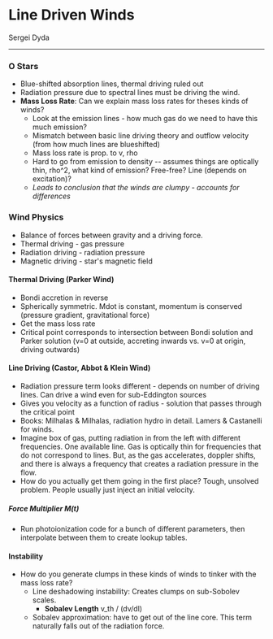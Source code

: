 # Line Driven Winds

Sergei Dyda

---

### O Stars
 - Blue-shifted absorption lines, thermal driving ruled out
 - Radiation pressure due to spectral lines must be driving the wind.
 - **Mass Loss Rate**: Can we explain mass loss rates for theses kinds of winds? 
     - Look at the emission lines - how much gas do we need to have this much emission?
     - Mismatch between basic line driving theory and outflow velocity (from how much lines are blueshifted)
     - Mass loss rate is prop. to v, rho
     - Hard to go from emission to density -- assumes things are optically thin, rho^2, what kind of emission? Free-free? Line (depends on excitation)?
     - *Leads to conclusion that the winds are clumpy - accounts for differences*

### Wind Physics

 - Balance of forces between gravity and a driving force. 
 - Thermal driving - gas pressure
 - Radiation driving - radiation pressure
 - Magnetic driving - star's magnetic field

#### Thermal Driving (Parker Wind)
 - Bondi accretion in reverse
 - Spherically symmetric. Mdot is constant, momentum is conserved (pressure gradient, gravitational force)
 - Get the mass loss rate
 - Critical point corresponds to intersection between Bondi solution and Parker solution (v=0 at outside, accreting inwards vs. v=0 at origin, driving outwards)

#### Line Driving (Castor, Abbot & Klein Wind)
 - Radiation pressure term looks different - depends on number of driving lines. Can drive a wind even for sub-Eddington sources
 - Gives you velocity as a function of radius - solution that passes through the critical point
 - Books: Milhalas & Milhalas, radiation hydro in detail. Lamers & Castanelli for winds.
 - Imagine box of gas, putting radiation in from the left with different frequencies. One available line. Gas is optically thin for frequencies that do not correspond to lines. But, as the gas accelerates, doppler shifts, and there is always a frequency that creates a radiation pressure in the flow.
 - How do you actually get them going in the first place? Tough, unsolved problem. People usually just inject an initial velocity.

##### Force Multiplier M(t)
- Run photoionization code for a bunch of different parameters, then interpolate between them to create lookup tables.

#### Instability
 - How do you generate clumps in these kinds of winds to tinker with the mass loss rate?
     - Line deshadowing instability: Creates clumps on sub-Sobolev scales.
         - **Sobalev Length** v_th / (dv/dl)
     - Sobalev approximation: have to get out of the line core. This term naturally falls out of the radiation force.